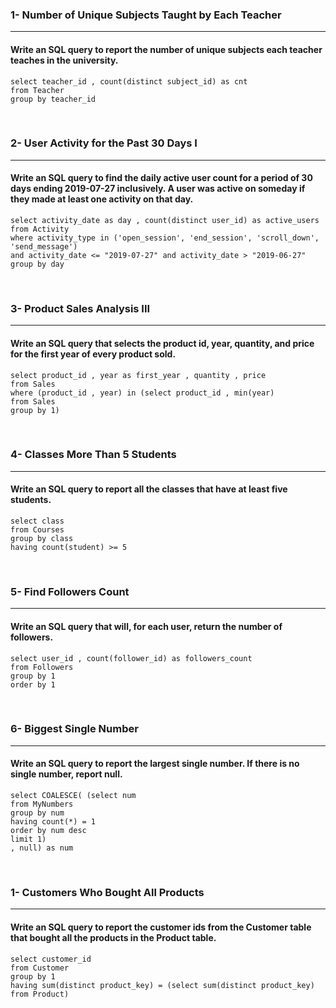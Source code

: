 ### 1- Number of Unique Subjects Taught by Each Teacher
<hr>

#### Write an SQL query to report the number of unique subjects each teacher teaches in the university.

```MySQL
select teacher_id , count(distinct subject_id) as cnt
from Teacher
group by teacher_id
```
<br>

### 2- User Activity for the Past 30 Days I
<hr>

#### Write an SQL query to find the daily active user count for a period of 30 days ending 2019-07-27 inclusively. A user was active on someday if they made at least one activity on that day.

```MySQL
select activity_date as day , count(distinct user_id) as active_users
from Activity
where activity_type in ('open_session', 'end_session', 'scroll_down', 'send_message')
and activity_date <= "2019-07-27" and activity_date > "2019-06-27"
group by day
```
<br>

### 3- Product Sales Analysis III
<hr>

#### Write an SQL query that selects the product id, year, quantity, and price for the first year of every product sold.

```MySQL
select product_id , year as first_year , quantity , price 
from Sales
where (product_id , year) in (select product_id , min(year) 
from Sales
group by 1)
```
<br>

### 4- Classes More Than 5 Students
<hr>

#### Write an SQL query to report all the classes that have at least five students.

```MySQL
select class
from Courses
group by class
having count(student) >= 5
```
<br>

### 5- Find Followers Count
<hr>

#### Write an SQL query that will, for each user, return the number of followers.

```MySQL
select user_id , count(follower_id) as followers_count
from Followers
group by 1
order by 1
```
<br>

### 6- Biggest Single Number
<hr>

#### Write an SQL query to report the largest single number. If there is no single number, report null.

```MySQL
select COALESCE( (select num 
from MyNumbers
group by num
having count(*) = 1
order by num desc
limit 1)
, null) as num
```
<br>

### 1- Customers Who Bought All Products
<hr>

#### Write an SQL query to report the customer ids from the Customer table that bought all the products in the Product table.

```MySQL
select customer_id
from Customer
group by 1
having sum(distinct product_key) = (select sum(distinct product_key) from Product)
```
<br>
